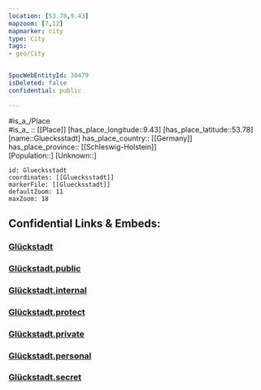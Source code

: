 ```yaml
---
location: [53.78,9.43] 
mapzoom: [7,12] 
mapmarker: city 
type: City
tags:
- geo/City


SpocWebEntityId: 30479
isDeleted: false
confidential: public

---
```

#is_a_/Place  
#is_a_ :: [[Place]] 
[has_place_longitude::9.43] 
[has_place_latitude::53.78] 
[name::Gluecksstadt] 
has_place_country:: [[Germany]]  
has_place_province:: [[Schleswig-Holstein]]  
[Population::] 
[Unknown::] 


```leaflet
id: Gluecksstadt
coordinates: [[Gluecksstadt]] 
markerFile: [[Gluecksstadt]] 
defaultZoom: 11 
maxZoom: 18
```


## Confidential Links & Embeds: 

### [Glückstadt](/_Standards/Earth/Continent/Europe/Europe~Central/Germany/Germany~West/Schleswig-Holstein/counties~SH/Steinburg/cities~Steinburg/Glückstadt.md) 

### [Glückstadt.public](/_public/Earth/Continent/Europe/Europe~Central/Germany/Germany~West/Schleswig-Holstein/counties~SH/Steinburg/cities~Steinburg/Glückstadt.public.md) 

### [Glückstadt.internal](/_internal/Earth/Continent/Europe/Europe~Central/Germany/Germany~West/Schleswig-Holstein/counties~SH/Steinburg/cities~Steinburg/Glückstadt.internal.md) 

### [Glückstadt.protect](/_protect/Earth/Continent/Europe/Europe~Central/Germany/Germany~West/Schleswig-Holstein/counties~SH/Steinburg/cities~Steinburg/Glückstadt.protect.md) 

### [Glückstadt.private](/_private/Earth/Continent/Europe/Europe~Central/Germany/Germany~West/Schleswig-Holstein/counties~SH/Steinburg/cities~Steinburg/Glückstadt.private.md) 

### [Glückstadt.personal](/_personal/Earth/Continent/Europe/Europe~Central/Germany/Germany~West/Schleswig-Holstein/counties~SH/Steinburg/cities~Steinburg/Glückstadt.personal.md) 

### [Glückstadt.secret](/_secret/Earth/Continent/Europe/Europe~Central/Germany/Germany~West/Schleswig-Holstein/counties~SH/Steinburg/cities~Steinburg/Glückstadt.secret.md)

